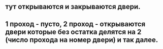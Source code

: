 <h2>тут открываются и закрываются двери.</h2>
<h2>1 проход - пусто, 2 проход - открываются двери которые без остатка делятся на 2 (число прохода на номер двери) и так далее.</h2>